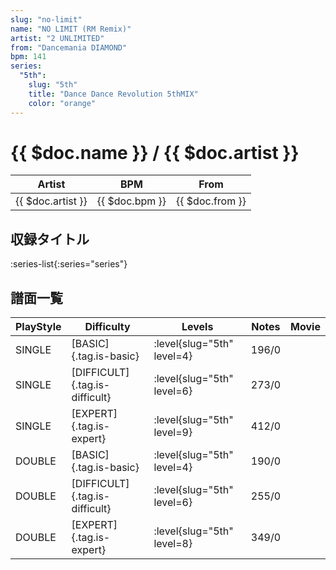 ```yaml
---
slug: "no-limit"
name: "NO LIMIT (RM Remix)"
artist: "2 UNLIMITED"
from: "Dancemania DIAMOND"
bpm: 141
series:
  "5th":
    slug: "5th"
    title: "Dance Dance Revolution 5thMIX"
    color: "orange"
---
```


# {{ $doc.name }} / {{ $doc.artist }}

|Artist|BPM|From|
|------|---|----|
|{{ $doc.artist }}|{{ $doc.bpm }}|{{ $doc.from }}|

## 収録タイトル

:series-list{:series="series"}

## 譜面一覧

|PlayStyle|Difficulty|Levels|Notes|Movie|
|---------|----------|------|-----|-----|
|SINGLE|[BASIC]{.tag.is-basic}|:level{slug="5th" level=4}|196/0||
|SINGLE|[DIFFICULT]{.tag.is-difficult}|:level{slug="5th" level=6}|273/0||
|SINGLE|[EXPERT]{.tag.is-expert}|:level{slug="5th" level=9}|412/0||
|DOUBLE|[BASIC]{.tag.is-basic}|:level{slug="5th" level=4}|190/0||
|DOUBLE|[DIFFICULT]{.tag.is-difficult}|:level{slug="5th" level=6}|255/0||
|DOUBLE|[EXPERT]{.tag.is-expert}|:level{slug="5th" level=8}|349/0||
